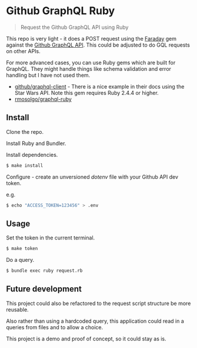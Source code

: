 # Github GraphQL Ruby
> Request the Github GraphQL API using Ruby

This repo is very light - it does a POST request using the [Faraday](https://lostisland.github.io/faraday/) gem against the [Github GraphQL API](https://developer.github.com/v4/). This could be adjusted to do GQL requests on other APIs.

For more advanced cases, you can use Ruby gems which are built for GraphQL. They might handle things like schema validation and error handling but I have not used them.

- [github/graphql-client](https://github.com/github/graphql-client) - There is a nice example in their docs using the Star Wars API. Note this gem requires Ruby 2.4.4 or higher.
- [rmosolgo/graphql-ruby](https://github.com/rmosolgo/graphql-ruby)


## Install

Clone the repo.

Install Ruby and Bundler.

Install dependencies.

```sh
$ make install
```

Configure - create an unversioned _dotenv_ file with your Github API dev token.

e.g.

```sh
$ echo "ACCESS_TOKEN=123456" > .env
```

## Usage

Set the token in the current terminal.

```sh
$ make token
```

Do a query.

```sh
$ bundle exec ruby request.rb
```

## Future development

This project could also be refactored to the request script structure be more reusable.

Also rather than using a hardcoded query, this application could read in a queries from files and to allow a choice.

This project is a demo and proof of concept, so it could stay as is.
